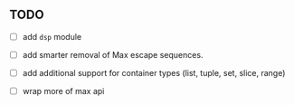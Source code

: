 ## TODO

- [ ] add `dsp` module

- [ ] add smarter removal of Max escape sequences.

- [ ] add additional support for container types (list, tuple, set, slice, range)

- [ ] wrap more of max api

